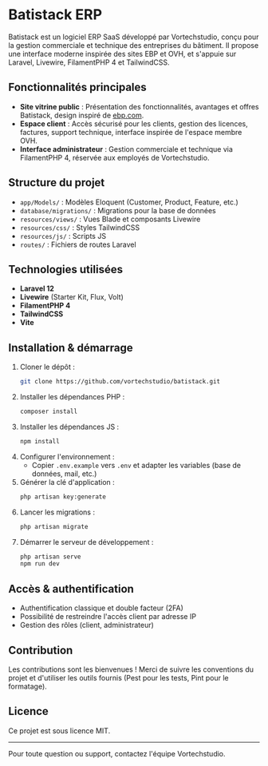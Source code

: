 # Batistack ERP

Batistack est un logiciel ERP SaaS développé par Vortechstudio, conçu pour la gestion commerciale et technique des entreprises du bâtiment. Il propose une interface moderne inspirée des sites EBP et OVH, et s'appuie sur Laravel, Livewire, FilamentPHP 4 et TailwindCSS.

## Fonctionnalités principales

- **Site vitrine public** : Présentation des fonctionnalités, avantages et offres Batistack, design inspiré de [ebp.com](https://www.ebp.com).
- **Espace client** : Accès sécurisé pour les clients, gestion des licences, factures, support technique, interface inspirée de l'espace membre OVH.
- **Interface administrateur** : Gestion commerciale et technique via FilamentPHP 4, réservée aux employés de Vortechstudio.

## Structure du projet

- `app/Models/` : Modèles Eloquent (Customer, Product, Feature, etc.)
- `database/migrations/` : Migrations pour la base de données
- `resources/views/` : Vues Blade et composants Livewire
- `resources/css/` : Styles TailwindCSS
- `resources/js/` : Scripts JS
- `routes/` : Fichiers de routes Laravel

## Technologies utilisées

- **Laravel 12**
- **Livewire** (Starter Kit, Flux, Volt)
- **FilamentPHP 4**
- **TailwindCSS**
- **Vite**

## Installation & démarrage

1. Cloner le dépôt :
   ```bash
   git clone https://github.com/vortechstudio/batistack.git
   ```
2. Installer les dépendances PHP :
   ```bash
   composer install
   ```
3. Installer les dépendances JS :
   ```bash
   npm install
   ```
4. Configurer l'environnement :
   - Copier `.env.example` vers `.env` et adapter les variables (base de données, mail, etc.)
5. Générer la clé d'application :
   ```bash
   php artisan key:generate
   ```
6. Lancer les migrations :
   ```bash
   php artisan migrate
   ```
7. Démarrer le serveur de développement :
   ```bash
   php artisan serve
   npm run dev
   ```

## Accès & authentification

- Authentification classique et double facteur (2FA)
- Possibilité de restreindre l'accès client par adresse IP
- Gestion des rôles (client, administrateur)

## Contribution

Les contributions sont les bienvenues ! Merci de suivre les conventions du projet et d'utiliser les outils fournis (Pest pour les tests, Pint pour le formatage).

## Licence

Ce projet est sous licence MIT.

---
Pour toute question ou support, contactez l'équipe Vortechstudio.